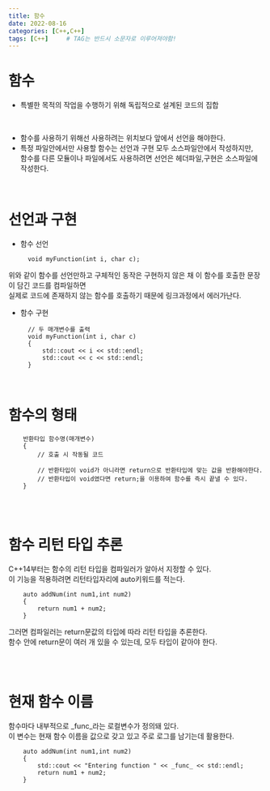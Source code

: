 ```yaml
---
title: 함수
date: 2022-08-16
categories: [C++,C++]
tags: [C++]		# TAG는 반드시 소문자로 이루어져야함!
---
```



함수
================
* 특별한 목적의 작업을 수행하기 위해 독립적으로 설계된 코드의 집합

<br>

* 함수를 사용하기 위해선 사용하려는 위치보다 앞에서 선언을 해야한다.<br>
* 특정 파일안에서만 사용할 함수는 선언과 구현 모두 소스파일안에서 작성하지만,<br>
함수를 다른 모듈이나 파일에서도 사용하려면 선언은 헤더파일,구현은 소스파일에 작성한다.<br>

<br>

선언과 구현
======================

* 함수 선언
  
        void myFunction(int i, char c);


위와 같이 함수를 선언만하고 구체적인 동작은 구현하지 않은 채 이 함수를 호출한 문장이 담긴 코드를 컴파일하면<br>
실제로 코드에 존재하지 않는 함수를 호출하기 때문에 링크과정에서 에러가난다.<br>


* 함수 구현

        // 두 매개변수를 출력
        void myFunction(int i, char c)
        {
            std::cout << i << std::endl;
            std::cout << c << std::endl;
        }


<br>

함수의 형태
=================================

        반환타입 함수명(매개변수)
        {
            // 호출 시 작동될 코드

            // 반환타입이 void가 아니라면 return으로 반환타입에 맞는 값을 반환해야한다.
            // 반환타입이 void였다면 return;을 이용하여 함수를 즉시 끝낼 수 있다.
        }

<br><br>

함수 리턴 타입 추론
====================
C++14부터는 함수의 리턴 타입을 컴파일러가 알아서 지정할 수 있다.<br>
이 기능을 적용하려면 리턴타입자리에 auto키워드를 적는다.

        auto addNum(int num1,int num2)
        {
            return num1 + num2;
        }

그러면 컴파일러는 return문값의 타입에 따라 리턴 타입을 추론한다.<br>
함수 안에 return문이 여러 개 있을 수 있는데, 모두 타입이 같아야 한다.<br>

<br><br>

현재 함수 이름
==============================
함수마다 내부적으로 _func_라는 로컬변수가 정의돼 있다.<br>
이 변수는 현재 함수 이름을 값으로 갖고 있고 주로 로그를 남기는데 활용한다.

        auto addNum(int num1,int num2)
        {
            std::cout << "Entering function " << _func_ << std::endl; 
            return num1 + num2;
        }